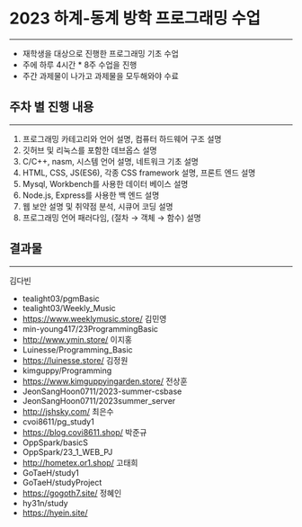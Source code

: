 # 2023 하계-동계 방학 프로그래밍 수업

---

- 재학생을 대상으로 진행한 프로그래밍 기초 수업
- 주에 하루 4시간 * 8주 수업을 진행
- 주간 과제물이 나가고 과제물을 모두해와야 수료

## 주차 별 진행 내용

---

1. 프로그래밍 카테고리와 언어 설명, 컴퓨터 하드웨어 구조 설명
2. 깃허브 및 리눅스를 포함한 데브옵스 설명
3. C/C++, nasm, 시스템 언어 설명, 네트워크 기초 설명
4. HTML, CSS, JS(ES6), 각종 CSS framework 설명, 프론트 엔드 설명
5. Mysql, Workbench를 사용한 데이터 베이스 설명
6. Node.js, Express를 사용한 백 엔드 설명
7. 웹 보안 설명 및 취약점 분석, 시큐어 코딩 설명
8. 프로그래밍 언어 패러다임, (절차 → 객체 → 함수) 설명

## 결과물

---

김다빈
- tealight03/pgmBasic
- tealight03/Weekly_Music
- https://www.weeklymusic.store/
김민영
- min-young417/23ProgrammingBasic
- http://www.ymin.store/
이지홍
- Luinesse/Programming_Basic
- https://luinesse.store/
김정원
- kimguppy/Programming
- https://www.kimguppyingarden.store/
전상훈
- JeonSangHoon0711/2023-summer-csbase
- JeonSangHoon0711/2023summer_server
- http://jshsky.com/
최은수
- cvoi8611/pg_study1
- https://blog.covi8611.shop/
박준규
- OppSpark/basicS
- OppSpark/23_1_WEB_PJ
- http://hometex.or1.shop/
고태희
- GoTaeH/study1
- GoTaeH/studyProject
- https://gogoth7.site/
정혜인
- hy31n/study
- https://hyein.site/
